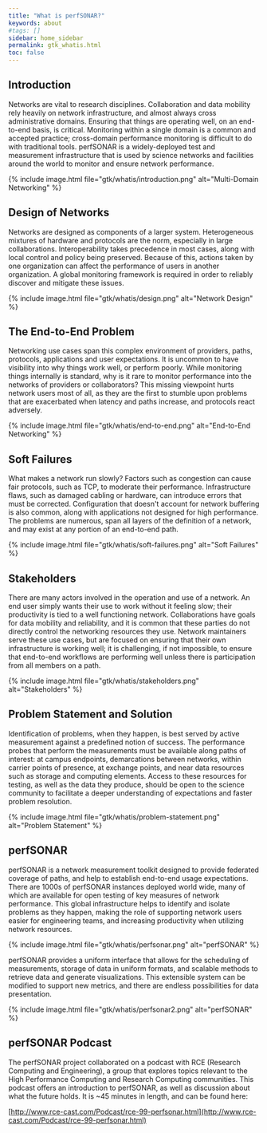 ```yaml
---
title: "What is perfSONAR?"
keywords: about
#tags: []
sidebar: home_sidebar
permalink: gtk_whatis.html
toc: false
---
```


## Introduction

Networks are vital to research disciplines.  Collaboration and data
mobility rely heavily on network infrastructure, and almost always
cross administrative domains.  Ensuring that things are operating
well, on an end-to-end basis, is critical.  Monitoring within a single
domain is a common and accepted practice; cross-domain performance
monitoring is difficult to do with traditional tools.  perfSONAR is a
widely-deployed test and measurement infrastructure that is used by
science networks and facilities around the world to monitor and ensure
network performance.

{% include image.html file="gtk/whatis/introduction.png" alt="Multi-Domain Networking" %}


## Design of Networks

Networks are designed as components of a larger system.  Heterogeneous
mixtures of hardware and protocols are the norm, especially in large
collaborations.  Interoperability takes precedence in most cases,
along with local control and policy being preserved.  Because of this,
actions taken by one organization can affect the performance of users
in another organization.  A global monitoring framework is required in
order to reliably discover and mitigate these issues.

{% include image.html file="gtk/whatis/design.png" alt="Network Design" %}


## The End-to-End Problem

Networking use cases span this complex environment of providers,
paths, protocols, applications and user expectations.  It is uncommon
to have visibility into why things work well, or perform poorly.
While monitoring things internally is standard, why is it rare to
monitor performance into the networks of providers or collaborators?
This missing viewpoint hurts network users most of all, as they are
the first to stumble upon problems that are exacerbated when latency
and paths increase, and protocols react adversely.

{% include image.html file="gtk/whatis/end-to-end.png" alt="End-to-End Networking" %}


## Soft Failures

What makes a network run slowly?  Factors such as congestion can cause
fair protocols, such as TCP, to moderate their performance.
Infrastructure flaws, such as damaged cabling or hardware, can
introduce errors that must be corrected.  Configuration that doesn't
account for network buffering is also common, along with applications
not designed for high performance.  The problems are numerous, span
all layers of the definition of a network, and may exist at any
portion of an end-to-end path.

{% include image.html file="gtk/whatis/soft-failures.png" alt="Soft Failures" %}


## Stakeholders

There are many actors involved in the operation and use of a network.
An end user simply wants their use to work without it feeling slow;
their productivity is tied to a well functioning network.
Collaborations have goals for data mobility and reliability, and it is
common that these parties do not directly control the networking
resources they use.  Network maintainers serve these use cases, but
are focused on ensuring that their own infrastructure is working well;
it is challenging, if not impossible, to ensure that end-to-end
workflows are performing well unless there is participation from all
members on a path.

{% include image.html file="gtk/whatis/stakeholders.png" alt="Stakeholders" %}


## Problem Statement and Solution

Identification of problems, when they happen, is best served by active
measurement against a predefined notion of success.  The performance
probes that perform the measurements must be available along paths of
interest: at campus endpoints, demarcations between networks, within
carrier points of presence, at exchange points, and near data
resources such as storage and computing elements.  Access to these
resources for testing, as well as the data they produce, should be
open to the science community to facilitate a deeper understanding of
expectations and faster problem resolution.

{% include image.html file="gtk/whatis/problem-statement.png" alt="Problem Statement" %}


## perfSONAR

perfSONAR is a network measurement toolkit designed to provide
federated coverage of paths, and help to establish end-to-end usage
expectations.  There are 1000s of perfSONAR instances deployed world
wide, many of which are available for open testing of key measures of
network performance.  This global infrastructure helps to identify and
isolate problems as they happen, making the role of supporting network
users easier for engineering teams, and increasing productivity when
utilizing network resources.

{% include image.html file="gtk/whatis/perfsonar.png" alt="perfSONAR" %}

perfSONAR provides a uniform interface that allows for the scheduling of
measurements, storage of data in uniform formats, and scalable methods
to retrieve data and generate visualizations.  This extensible system
can be modified to support new metrics, and there are endless
possibilities for data presentation. 

{% include image.html file="gtk/whatis/perfsonar2.png" alt="perfSONAR" %}


## perfSONAR Podcast

The perfSONAR project collaborated on a podcast with RCE (Research
Computing and Engineering), a group that explores topics relevant to the
High Performance Computing and Research Computing communities. This
podcast offers an introduction to perfSONAR, as well as discussion about
what the future holds.  It is \~45 minutes in length, and can be found
here:

[http://www.rce-cast.com/Podcast/rce-99-perfsonar.html](http://www.rce-cast.com/Podcast/rce-99-perfsonar.html)
